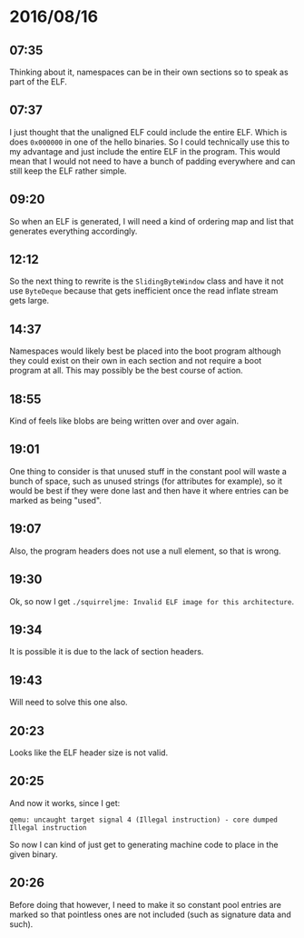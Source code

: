 # 2016/08/16

## 07:35

Thinking about it, namespaces can be in their own sections so to speak as part
of the ELF.

## 07:37

I just thought that the unaligned ELF could include the entire ELF. Which
is does `0x000000` in one of the hello binaries. So I could technically use
this to my advantage and just include the entire ELF in the program. This
would mean that I would not need to have a bunch of padding everywhere and
can still keep the ELF rather simple.

## 09:20

So when an ELF is generated, I will need a kind of ordering map and list that
generates everything accordingly.

## 12:12

So the next thing to rewrite is the `SlidingByteWindow` class and have it not
use `ByteDeque` because that gets inefficient once the read inflate stream gets
large.

## 14:37

Namespaces would likely best be placed into the boot program although they
could exist on their own in each section and not require a boot program at
all. This may possibly be the best course of action.

## 18:55

Kind of feels like blobs are being written over and over again.

## 19:01

One thing to consider is that unused stuff in the constant pool will waste a
bunch of space, such as unused strings (for attributes for example), so it
would be best if they were done last and then have it where entries can be
marked as being "used".

## 19:07

Also, the program headers does not use a null element, so that is wrong.

## 19:30

Ok, so now I get `./squirreljme: Invalid ELF image for this architecture`.

## 19:34

It is possible it is due to the lack of section headers.

## 19:43

Will need to solve this one also.

## 20:23

Looks like the ELF header size is not valid.

## 20:25

And now it works, since I get:

	qemu: uncaught target signal 4 (Illegal instruction) - core dumped
	Illegal instruction

So now I can kind of just get to generating machine code to place in the
given binary.

## 20:26

Before doing that however, I need to make it so constant pool entries are
marked so that pointless ones are not included (such as signature data and
such).

